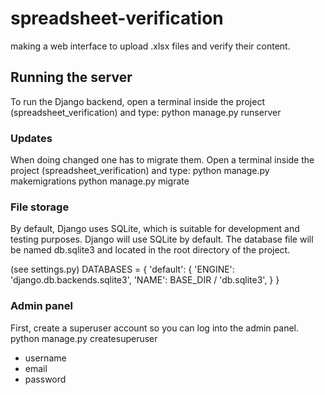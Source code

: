 # spreadsheet-verification
making a web interface to upload .xlsx files and verify their content. 

## Running the server
To run the Django backend, open a terminal inside the project (spreadsheet_verification) and type: python manage.py runserver

### Updates
When doing changed one has to migrate them.
Open a terminal inside the project (spreadsheet_verification) and type:
python manage.py makemigrations
python manage.py migrate

### File storage
By default, Django uses SQLite, which is suitable for development and testing purposes. Django will use SQLite by default. The database file will be named db.sqlite3 and located in the root directory of the project.

(see settings.py)
DATABASES = {
    'default': {
        'ENGINE': 'django.db.backends.sqlite3',
        'NAME': BASE_DIR / 'db.sqlite3',
    }
}

### Admin panel
First, create a superuser account so you can log into the admin panel.
python manage.py createsuperuser
- username
- email
- password